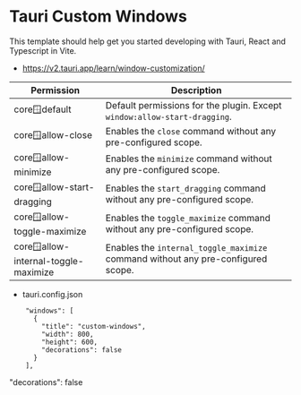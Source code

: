 # Tauri Custom Windows

This template should help get you started developing with Tauri, React and Typescript in Vite.

+ https://v2.tauri.app/learn/window-customization/


| Permission                                      | Description                                                                 |
|------------------------------------------------|-----------------------------------------------------------------------------|
| core:window:default                            | Default permissions for the plugin. Except `window:allow-start-dragging`.  |
| core:window:allow-close                        | Enables the `close` command without any pre-configured scope.              |
| core:window:allow-minimize                     | Enables the `minimize` command without any pre-configured scope.           |
| core:window:allow-start-dragging              | Enables the `start_dragging` command without any pre-configured scope.     |
| core:window:allow-toggle-maximize              | Enables the `toggle_maximize` command without any pre-configured scope.    |
| core:window:allow-internal-toggle-maximize     | Enables the `internal_toggle_maximize` command without any pre-configured scope. |


+ tauri.config.json

```
    "windows": [
      {
        "title": "custom-windows",
        "width": 800,
        "height": 600,
        "decorations": false
      }
    ],
```

"decorations": false
